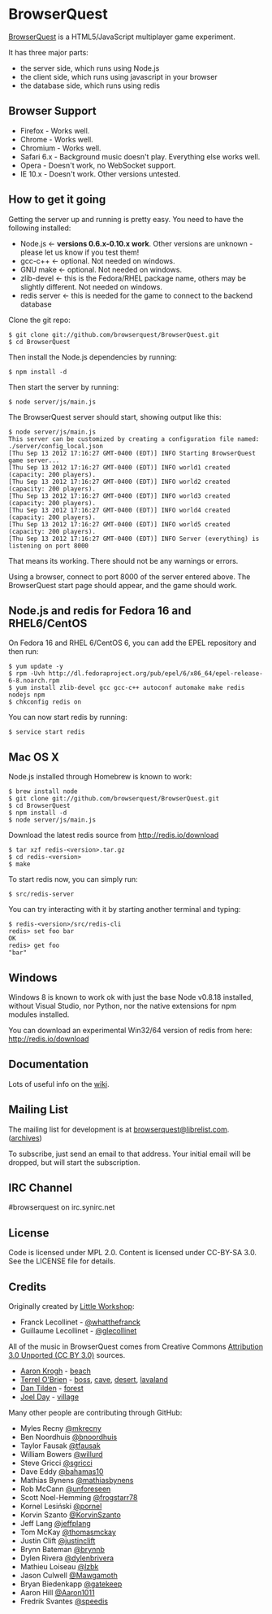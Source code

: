 BrowserQuest
============

[BrowserQuest](http://browserquest.mozilla.org/) is a HTML5/JavaScript multiplayer game experiment.

It has three major parts:

* the server side, which runs using Node.js
* the client side, which runs using javascript in your browser
* the database side, which runs using redis

Browser Support
---------------

* Firefox - Works well.
* Chrome - Works well.
* Chromium - Works well.
* Safari 6.x - Background music doesn't play.  Everything else works well.
* Opera - Doesn't work, no WebSocket support.
* IE 10.x - Doesn't work.  Other versions untested.


How to get it going
-------------------

Getting the server up and running is pretty easy. You need to have the following installed:

* Node.js ← **versions 0.6.x-0.10.x work**.  Other versions are unknown - please let us know if you test them!
* gcc-c++ ← optional.  Not needed on windows.
* GNU make ← optional.  Not needed on windows.
* zlib-devel ← this is the Fedora/RHEL package name, others may be slightly different.  Not needed on windows.
* redis server ← this is needed for the game to connect to the backend database

Clone the git repo:

    $ git clone git://github.com/browserquest/BrowserQuest.git
    $ cd BrowserQuest

Then install the Node.js dependencies by running:

    $ npm install -d

Then start the server by running:

    $ node server/js/main.js

The BrowserQuest server should start, showing output like this:

    $ node server/js/main.js
    This server can be customized by creating a configuration file named: ./server/config_local.json
    [Thu Sep 13 2012 17:16:27 GMT-0400 (EDT)] INFO Starting BrowserQuest game server...
    [Thu Sep 13 2012 17:16:27 GMT-0400 (EDT)] INFO world1 created (capacity: 200 players).
    [Thu Sep 13 2012 17:16:27 GMT-0400 (EDT)] INFO world2 created (capacity: 200 players).
    [Thu Sep 13 2012 17:16:27 GMT-0400 (EDT)] INFO world3 created (capacity: 200 players).
    [Thu Sep 13 2012 17:16:27 GMT-0400 (EDT)] INFO world4 created (capacity: 200 players).
    [Thu Sep 13 2012 17:16:27 GMT-0400 (EDT)] INFO world5 created (capacity: 200 players).
    [Thu Sep 13 2012 17:16:27 GMT-0400 (EDT)] INFO Server (everything) is listening on port 8000

That means its working.  There should not be any warnings or errors.

Using a browser, connect to port 8000 of the server entered above.  The BrowserQuest start page should appear, and the game should work.


Node.js and redis for Fedora 16 and RHEL6/CentOS
--------------------------------------

On Fedora 16 and RHEL 6/CentOS 6, you can add the EPEL repository and then run:

    $ yum update -y
    $ rpm -Uvh http://dl.fedoraproject.org/pub/epel/6/x86_64/epel-release-6-8.noarch.rpm
    $ yum install zlib-devel gcc gcc-c++ autoconf automake make redis nodejs npm
    $ chkconfig redis on

You can now start redis by running:

    $ service start redis

Mac OS X
--------

Node.js installed through Homebrew is known to work:

    $ brew install node
    $ git clone git://github.com/browserquest/BrowserQuest.git
    $ cd BrowserQuest
    $ npm install -d
    $ node server/js/main.js

Download the latest redis source from http://redis.io/download

    $ tar xzf redis-<version>.tar.gz
    $ cd redis-<version>
    $ make

To start redis now, you can simply run:

    $ src/redis-server

You can try interacting with it by starting another terminal and typing:

    $ redis-<version>/src/redis-cli
    redis> set foo bar
    OK
    redis> get foo 
    "bar"


Windows
-------

Windows 8 is known to work ok with just the base Node v0.8.18
installed, without Visual Studio, nor Python, nor the native
extensions for npm modules installed.

You can download an experimental  Win32/64 version of redis from here: http://redis.io/download

Documentation
-------------

Lots of useful info on the [wiki](https://github.com/browserquest/BrowserQuest/wiki).

Mailing List
------------

The mailing list for development is at browserquest@librelist.com. ([archives](http://librelist.com/browser/browserquest/))

To subscribe, just send an email to that address.  Your initial email will be dropped, but will start the subscription.

IRC Channel
-----------

\#browserquest on irc.synirc.net

License
-------

Code is licensed under MPL 2.0. Content is licensed under CC-BY-SA 3.0.
See the LICENSE file for details.


Credits
-------
Originally created by [Little Workshop](http://www.littleworkshop.fr):

* Franck Lecollinet - [@whatthefranck](http://twitter.com/whatthefranck)
* Guillaume Lecollinet - [@glecollinet](http://twitter.com/glecollinet)

All of the music in BrowserQuest comes from Creative Commons [Attribution 3.0 Unported (CC BY 3.0)](http://creativecommons.org/licenses/by/3.0/) sources.

* [Aaron Krogh](http://soundcloud.com/aaron-anderson-11) - [beach](http://soundcloud.com/aaron-anderson-11/310-world-map-loop)
* [Terrel O'Brien](http://soundcloud.com/gyrowolf) - [boss](http://soundcloud.com/gyrowolf/gyro-scene001-ogg), [cave](http://soundcloud.com/gyrowolf/gyro-dungeon004-ogg), [desert](http://soundcloud.com/gyrowolf/gyro-dungeon003-ogg), [lavaland](http://soundcloud.com/gyrowolf/gyro-scene002-ogg)
* [Dan Tilden](http://www.dantilden.com) - [forest](http://soundcloud.com/freakified/what-dangers-await-campus-map)
* [Joel Day](http://blog.dayjo.org) - [village](http://blog.dayjo.org/?p=335)

Many other people are contributing through GitHub:

* Myles Recny [@mkrecny](https://github.com/mkrecny)
* Ben Noordhuis [@bnoordhuis](https://github.com/bnoordhuis)
* Taylor Fausak [@tfausak](https://github.com/tfausak)
* William Bowers [@willurd](https://github.com/willurd)
* Steve Gricci [@sgricci](https://github.com/sgricci)
* Dave Eddy [@bahamas10](https://github.com/bahamas10)
* Mathias Bynens [@mathiasbynens](https://github.com/mathiasbynens)
* Rob McCann [@unforeseen](https://github.com/unforeseen)
* Scott Noel-Hemming [@frogstarr78](https://github.com/frogstarr78)
* Kornel Lesiński [@pornel](https://github.com/pornel)
* Korvin Szanto [@KorvinSzanto](https://github.com/KorvinSzanto)
* Jeff Lang [@jeffplang](https://github.com/jeffplang)
* Tom McKay [@thomasmckay](https://github.com/thomasmckay)
* Justin Clift [@justinclift](https://github.com/justinclift)
* Brynn Bateman [@brynnb](https://github.com/brynnb)
* Dylen Rivera [@dylenbrivera](https://github.com/dylenbrivera)
* Mathieu Loiseau [@lzbk](https://github.com/lzbk)
* Jason Culwell [@Mawgamoth](https://github.com/Mawgamoth)
* Bryan Biedenkapp [@gatekeep](https://github.com/gatekeep)
* Aaron Hill [@Aaron1011](https://github.com/Aaron1011)
* Fredrik Svantes [@speedis](https://github.com/speedis)
